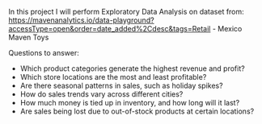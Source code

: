 In this project I will perform Exploratory Data Analysis on dataset from: https://mavenanalytics.io/data-playground?accessType=open&order=date_added%2Cdesc&tags=Retail - Mexico Maven Toys

Questions to answer:
- Which product categories generate the highest revenue and profit?
- Which store locations are the most and least profitable?
- Are there seasonal patterns in sales, such as holiday spikes?
- How do sales trends vary across different cities?
- How much money is tied up in inventory, and how long will it last?
- Are sales being lost due to out-of-stock products at certain locations?

  
